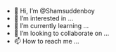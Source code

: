 - 👋 Hi, I’m @Shamsuddenboy
- 👀 I’m interested in ...
- 🌱 I’m currently learning ...
- 💞️ I’m looking to collaborate on ...
- 📫 How to reach me ...

<!---
Shamsuddenboy/Shamsuddenboy is a ✨ special ✨ repository because its `README.md` (this file) appears on your GitHub profile.
You can click the Preview link to take a look at your changes.
--->
